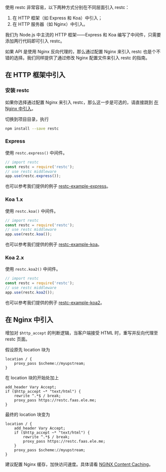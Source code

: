 使用 restc 非常容易，以下两种方式分别在不同层面引入 restc：

1. 在 HTTP 框架（如 Express 和 Koa）中引入；
2. 在 HTTP 服务器（如 Nginx）中引入。

我们为 Node.js 中主流的 HTTP 框架——Express 和 Koa 编写了中间件，只需要添加两行代码即可引入 restc。

如果 API 是使用 Nginx 反向代理的，那么通过配置 Nginx 来引入 restc 也是个不错的选择。我们同样提供了通过<!--
-->修改 Nginx 配置文件来引入 restc 的指南。

## 在 HTTP 框架中引入

### 安装 restc

如果你选择通过配置 Nginx 来引入 restc，那么这一步是可选的，请直接跳到 [在 Nginx 中引入][import-with-nginx]。

切换到项目目录，执行

```bash
npm install --save restc
```

### Express

使用 `restc.express()` 中间件。

```javascript
// import restc
const restc = require('restc');
// use restc middleware
app.use(restc.express());
```

也可以参考我们提供的例子 [restc-example-express][restc-example-express]。

### Koa 1.x

使用 `restc.koa()` 中间件。

```javascript
// import restc
const restc = require('restc');
// use restc middleware
app.use(restc.koa());
```

也可以参考我们提供的例子 [restc-example-koa][restc-example-koa]。

### Koa 2.x

使用 `restc.koa2()` 中间件。

```javascript
// import restc
const restc = require('restc');
// use restc middleware
app.use(restc.koa2());
```

也可以参考我们提供的例子 [restc-example-koa2][restc-example-koa2]。

## 在 Nginx 中引入

增加对 `$http_accept` 的判断逻辑，当客户端接受 HTML 时，重写并反向代理至 restc 页面。

假设原先 location 块为

```nginx
location / {
    proxy_pass $scheme://myupstream;
}
```

在 location 块的开始处加上

```nginx
add_header Vary Accept;
if ($http_accept ~* "text/html") {
    rewrite ^.*$ / break;
    proxy_pass https://restc.faas.ele.me;
}
```

最终的 location 块变为

```nginx
location / {
    add_header Vary Accept;
    if ($http_accept ~* "text/html") {
        rewrite ^.*$ / break;
        proxy_pass https://restc.faas.ele.me;
    }
    proxy_pass $scheme://myupstream;
}
```

建议配置 Nginx 缓存，加快访问速度。具体请看 [NGINX Content Caching][nginx-content-caching]。

[import-with-nginx]: #%E5%9C%A8%20Nginx%20%E4%B8%AD%E5%BC%95%E5%85%A5
[restc-example-express]: https://github.com/ElemeFE/restc/tree/master/examples/restc-example-express
[restc-example-koa]: https://github.com/ElemeFE/restc/tree/master/examples/restc-example-koa
[restc-example-koa2]: https://github.com/ElemeFE/restc/tree/master/examples/restc-example-koa2
[nginx-content-caching]: https://www.nginx.com/resources/admin-guide/content-caching/
